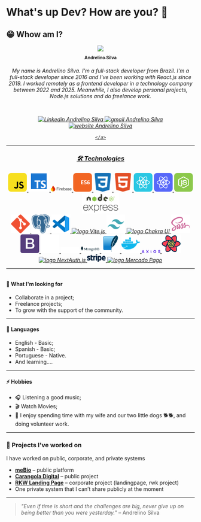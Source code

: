 
# What's up Dev? How are you? 👋

## 😁 Whow am I?

<p align="center">
<a href="https://app.rocketseat.com.br/me/andrelinosilva" target="_blank">
<img src="https://github.com/andrelinos.png" width="100px" atl="Foto de perfil do GitHub de AndreLino" />
<br /><sub><b>Andrelino Silva</b></sub>
</a>

<br />
<h6 align="center">
My name is Andrelino Silva. I'm a full-stack developer from Brazil. I'm a full-stack developer since 2016 and I've been working with React.js since 2019. I worked remotely as a frontend developer in a technology company between 2022 and 2025. Meanwhile, I also develop personal projects, Node.js solutions and do freelance work.
</p>

</p>
<br />

<p align="center">
    <a href="https://www.linkedin.com/in/andrelinosilva/" target="_blank">
        <img
            alt="Linkedin Andrelino Silva"
            src="https://img.shields.io/badge/-Andrelino%20Silva-%230077b5?style=flat-square&logo=linkedin">
    </a>
    <a href="mailto:andrelinodev@gmail.com">
        <img
            alt="gmail Andrelino Silva"
            src="https://img.shields.io/badge/Gmail-%23c14438?style=flat-square&logo=gmail&logoColor=white">
    </a>
    <a href="https://andrelino.dev/" target="_blank">
        <img
            alt="website Andrelino Silva"
            src="https://img.shields.io/badge/-andrelino.dev-3f80ee?style=flat-square&logo=&logoColor=white">

    </a>

</p>

---

### 🛠 Technologies

<p align="center">
    <!-- Já existentes -->
    <a href="https://www.javascript.com/">
        <img src="/assets/icon-javascript.svg" alt="logo JavaScript" width="50px" style="border-radius: 8px;">
    </a>
    <a href="https://www.typescriptlang.org/">
        <img src="/assets/icon-typescript.png" alt="logo Typescript" width="56px">
    </a>
    <a href="https://firebase.google.com/">
        <img src="/assets/icon-firebase.svg" alt="logo Firebase" width="56px">
    </a>
    <a href="http://www.ecma-international.org/ecma-262/6.0/">
        <img src="/assets/icon-ecmascript6.svg" alt="logo ECS6" width="50px" style="border-radius: 8px;">
    </a>
    <a href="https://developer.mozilla.org/en-US/docs/Web/CSS">
        <img src="/assets/icon-css3.svg" alt="logo CSS3" width="50px" style="border-radius: 8px;">
    </a>
    <a href="https://developer.mozilla.org/en-US/docs/Web/HTML">
        <img src="/assets/icon-html5.svg" alt="logo HTML5" width="50px" style="border-radius: 8px;">
    </a>
    <a href="https://reactjs.org/">
        <img src="/assets/icon-react.svg" alt="logo React" width="50px" style="border-radius: 8px;">
    </a>
    <a href="https://reactnative.dev/">
        <img src="/assets/icon-react-native.svg" alt="logo React Native" width="50px" style="border-radius: 8px;">
    </a>
    <a href="https://nodejs.org/en/">
        <img src="/assets/icon-nodejs.svg" alt="logo Node.js" width="50px" style="border-radius: 8px;">
    </a>
    <a href="https://expressjs.com/">
        <img src="/assets/icon-express2.png" alt="logo Express" width="100px">
    </a>
    <br/>
    <a href="https://git-scm.com/">
        <img src="/assets/icon-git.svg" alt="logo Git" width="50px">
    </a>
    <a href="https://www.postgresql.org/">
        <img src="/assets/icon-postgresql.svg" alt="logo PostgreSQL" width="50px">
    </a>
    <a href="https://code.visualstudio.com/">
        <img src="/assets/icon-vscode.svg" alt="logo VSCode" width="50px">
    </a>
    <a href="https://vitejs.dev/">
        <img src="/assets/icon-vite.svg" alt="logo Vite.js" width="50px">
    </a>
    <a href="https://tailwindcss.com/">
        <img src="/assets/icon-tailwindcss.svg" alt="logo TailwindCSS" width="50px">
    </a>
    <a href="https://chakra-ui.com/">
        <img src="/assets/icon-chakraui.png" alt="logo Chakra UI" width="50px">
    </a>
    <a href="https://sass-lang.com/">
        <img src="/assets/icon-sass.svg" alt="logo Sass" width="50px">
    </a>
    <a href="https://getbootstrap.com/">
        <img src="/assets/icon-bootstrap.svg" alt="logo Bootstrap" width="50px">
    </a>
    <a href="https://wordpress.org/">
        <img src="/assets/icon-wordpress.svg" alt="logo WordPress" width="50px">
    </a>
    <a href="https://www.prisma.io/">
        <img src="/assets/icon-prisma.svg" alt="logo Prisma ORM" width="50px">
    </a>
    <a href="https://www.mongodb.com/">
        <img src="/assets/icon-mongodb.svg" alt="logo MongoDB" width="50px">
    </a>
    <a href="https://www.sqlite.org/">
        <img src="/assets/icon-sqlite.svg" alt="logo SQLite" width="50px">
    </a>
    <a href="https://www.docker.com/">
        <img src="/assets/icon-docker.svg" alt="logo Docker" width="50px">
    </a>
    <a href="https://axios-http.com/">
        <img src="/assets/icon-axios.svg" alt="logo Axios" width="50px">
    </a>
    <a href="https://tanstack.com/query/">
        <img src="/assets/icon-react-query.svg" alt="logo React Query" width="50px">
    </a>
    <a href="https://next-auth.js.org/">
        <img src="/assets/icon-nextauth.svg" alt="logo NextAuth.js" width="50px">
    </a>
    <a href="https://stripe.com/">
        <img src="/assets/icon-stripe.svg" alt="logo Stripe" width="50px">
    </a>
    <a href="https://www.mercadopago.com.br/">
        <img src="/assets/icon-mercadopago.svg" alt="logo Mercado Pago" width="50px">
    </a>
</p>

---

#### 🚧 What I'm looking for

- Collaborate in a project;
- Freelance projects;
- To grow with the support of the community.

---

#### 💬 Languages

- English - Basic;
- Spanish - Basic;
- Portuguese - Native.
- And learning....

---

#### ⚡ Hobbies

- 🎧 Listening a good music;
- 🎬 Watch Movies;
- 👫 I enjoy spending time with my wife and our two little dogs 🐕🐕, and doing volunteer work.

---

### 🧩 Projects I've worked on

I have worked on public, corporate, and private systems

- [**meBio**](https://me.bio.br) – public platform
- [**Carangola Digital**](https://carangoladigital.com.br) – public project
- [**RKW Landing Page**](https://landingpage-rkw.custoconecta.com.br) – corporate project (landingpage, rwk project)
- One private system that I can’t share publicly at the moment

---

> *"Even if time is short and the challenges are big, never give up on being better than you were yesterday."* – Andrelino Silva
